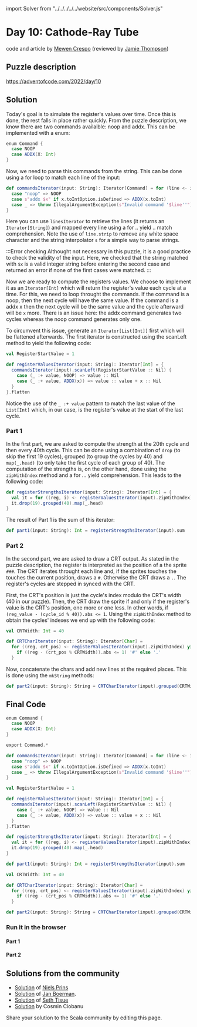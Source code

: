 import Solver from "../../../../../website/src/components/Solver.js"

# Day 10: Cathode-Ray Tube
code and article by [Mewen Crespo](https://github.com/MewenCrespo) (reviewed by [Jamie Thompson](https://twitter.com/bishabosha))

## Puzzle description

https://adventofcode.com/2022/day/10

## Solution

Today's goal is to simulate the register's values over time. Once this is done, the rest falls in place rather quickly. From the puzzle description, we know there are two commands availaible: noop and addx. This can be implemented with a enum:

```scala
enum Command {
  case NOOP
  case ADDX(X: Int)
}
```

Now, we need to parse this commands from the string. This can be done using a for loop to match each line of the input:

```scala
def commandsIterator(input: String): Iterator[Command] = for (line <- input.linesIterator) yield line.strip match {
  case "noop" => NOOP
  case s"addx $x" if x.toIntOption.isDefined => ADDX(x.toInt)
  case _ => throw IllegalArgumentException(s"Invalid command '$line''")
}
```
  
Here you can use `linesIterator` to retrieve the lines (it returns an `Iterator[String]`) and mapped every line using a for .. yield .. match comprehension. Note the use of `line.strip` to remove any white space character and the string interpolator `s` for a simple way to parse strings.

:::Error checking
Althought not necessary in this puzzle, it is a good practice to check the validity of the input. Here, we checked that the string matched with `$x` is a valid integer string before entering the second case and returned an error if none of the first cases were matched.
:::

Now we are ready to compute the registers values. We choose to implement it as an `Iterator[Int]` which will return the register's value each cycle at a time. For this, we need to loop throught the commands. If the command is a noop, then the next cycle will have the same value. If the command is a addx x then the next cycle will be the same value and the cycle afterward will be `x` more. There is an issue here: the addx command generates two cycles whereas the noop command generates only one.

To circumvent this issue, generate an `Iterator[List[Int]]` first which will be flattened afterwards. The first iterator is constructed using the scanLeft method to yield the following code:

```scala
val RegisterStartValue = 1

def registerValuesIterator(input: String): Iterator[Int] = {
  commandsIterator(input).scanLeft(RegisterStartValue :: Nil) {
    case (_ :+ value, NOOP) => value :: Nil
    case (_ :+ value, ADDX(x)) => value :: value + x :: Nil
  }
}.flatten
```

Notice the use of the `_ :+ value` pattern to match the last value of the `List[Int]` which, in our case, is the register's value at the start of the last cycle.

### Part 1

In the first part, we are asked to compute the strength at the 20th cycle and then every 40th cycle. This can be done using a combination of `drop` (to skip the first 19 cycles), grouped (to group the cycles by 40) and `map(_.head)` (to only take the first cycle of each group of 40). The computation of the strengths is, on the other hand, done using the `zipWithIndex` method and a for ... yield comprehension. This leads to the following code:

```scala
def registerStrengthsIterator(input: String): Iterator[Int] = {
  val it = for ((reg, i) <- registerValuesIterator(input).zipWithIndex) yield (i + 1) * reg
  it.drop(19).grouped(40).map(_.head)
}
```

The result of Part 1 is the sum of this iterator:

```scala
def part1(input: String): Int = registerStrengthsIterator(input).sum
```

### Part 2

In the second part, we are asked to draw a CRT output. As stated in the puzzle description, the register is interpreted as the position of a the sprite `###`. The CRT iterates throught each line and, if the sprites touches the touches the current position, draws a `#`. Otherwise the CRT draws a `.`. The register's cycles are stepped in synced with the CRT.

First, the CRT's position is just the cycle's index modulo the CRT's width (40 in our puzzle). Then, the CRT draw the sprite if and only if the register's value is the CRT's position, one more or one less. In other words, if `(reg_value - (cycle_id % 40)).abs <= 1`. Using the `zipWithIndex` method to obtain the cycles' indexes we end up with the following code:

```scala
val CRTWidth: Int = 40

def CRTCharIterator(input: String): Iterator[Char] =
  for ((reg, crt_pos) <- registerValuesIterator(input).zipWithIndex) yield {
    if ((reg - (crt_pos % CRTWidth)).abs <= 1) '#' else '.'
  }
```

Now, concatenate the chars and add new lines at the required places. This is done using the `mkString` methods:

```scala
def part2(input: String): String = CRTCharIterator(input).grouped(CRTWidth).map(_.mkString).mkString("\n")
```

## Final Code
```scala
enum Command {
  case NOOP
  case ADDX(X: Int)
}

export Command.*

def commandsIterator(input: String): Iterator[Command] = for (line <- input.linesIterator) yield line.strip match {
  case "noop" => NOOP
  case s"addx $x" if x.toIntOption.isDefined => ADDX(x.toInt)
  case _ => throw IllegalArgumentException(s"Invalid command '$line''")
}

val RegisterStartValue = 1

def registerValuesIterator(input: String): Iterator[Int] = {
  commandsIterator(input).scanLeft(RegisterStartValue :: Nil) {
    case (_ :+ value, NOOP) => value :: Nil
    case (_ :+ value, ADDX(x)) => value :: value + x :: Nil
  }
}.flatten

def registerStrengthsIterator(input: String): Iterator[Int] = {
  val it = for ((reg, i) <- registerValuesIterator(input).zipWithIndex) yield (i + 1) * reg
  it.drop(19).grouped(40).map(_.head)
}

def part1(input: String): Int = registerStrengthsIterator(input).sum

val CRTWidth: Int = 40

def CRTCharIterator(input: String): Iterator[Char] =
  for ((reg, crt_pos) <- registerValuesIterator(input).zipWithIndex) yield {
    if ((reg - (crt_pos % CRTWidth)).abs <= 1) '#' else '.'
  }

def part2(input: String): String = CRTCharIterator(input).grouped(CRTWidth).map(_.mkString).mkString("\n")
```

### Run it in the browser

#### Part 1

<Solver puzzle="day10-part1" year="2022"/>

#### Part 2

<Solver puzzle="day10-part2" year="2022"/>

## Solutions from the community

- [Solution](https://github.com/prinsniels/AdventOfCode2022/blob/master/src/main/scala/day10.scala) of [Niels Prins](https://github.com/prinsniels)
- [Solution](https://github.com/Jannyboy11/AdventOfCode2022/blob/master/src/main/scala/day10/Day10.scala) of [Jan Boerman](https://twitter.com/JanBoerman95).
- [Solution](https://github.com/SethTisue/adventofcode/blob/main/2022/src/test/scala/Day10.scala) of [Seth Tisue](https://github.com/SethTisue)
- [Solution](https://github.com/cosminci/advent-of-code/blob/master/src/main/scala/com/github/cosminci/aoc/_2022/Day10.scala) by Cosmin Ciobanu

Share your solution to the Scala community by editing this page.
